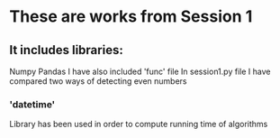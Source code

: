 # These are works from Session 1

## It includes libraries:
Numpy Pandas
I have also included 'func' file
In session1.py file I have compared
two ways of detecting even numbers
### 'datetime' 
Library has been used in order
to compute running time of algorithms
